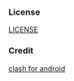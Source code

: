 ### License

[LICENSE](./LICENSE)

### Credit
[clash for android](https://github.com/kr328/clashforandroid)
